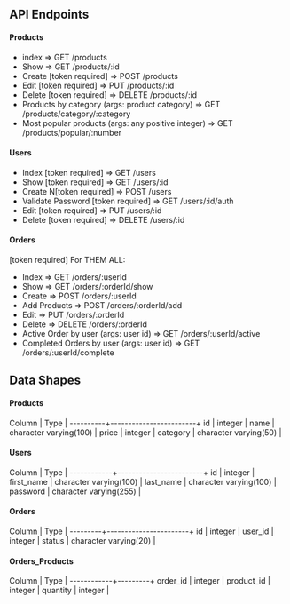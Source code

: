 ## API Endpoints

#### Products

-   index => GET /products
-   Show => GET /products/:id
-   Create [token required] => POST /products
-   Edit [token required] => PUT /products/:id
-   Delete [token required] => DELETE /products/:id
-   Products by category (args: product category) => GET /products/category/:category
-   Most popular products (args: any positive integer) => GET /products/popular/:number

#### Users

-   Index [token required] => GET /users
-   Show [token required] => GET /users/:id
-   Create N[token required] => POST /users
-   Validate Password [token required] => GET /users/:id/auth
-   Edit [token required] => PUT /users/:id
-   Delete [token required] => DELETE /users/:id

#### Orders

[token required] For THEM ALL:

-   Index => GET /orders/:userId
-   Show => GET /orders/:orderId/show
-   Create => POST /orders/:userId
-   Add Products => POST /orders/:orderId/add
-   Edit => PUT /orders/:orderId
-   Delete => DELETE /orders/:orderId
-   Active Order by user (args: user id) => GET /orders/:userId/active
-   Completed Orders by user (args: user id) => GET /orders/:userId/complete

## Data Shapes

#### Products

  Column  |          Type          |
----------+------------------------+
 id       | integer                |
 name     | character varying(100) |
 price    | integer                |
 category | character varying(50)  |

#### Users

   Column   |          Type          |
------------+------------------------+
 id         | integer                |
 first_name | character varying(100) |
 last_name  | character varying(100) |
 password   | character varying(255) |

#### Orders

 Column  |         Type          |
---------+-----------------------+
 id      | integer               |
 user_id | integer               |
 status  | character varying(20) |

#### Orders_Products

   Column   |  Type   |
------------+---------+
 order_id   | integer |
 product_id | integer |
 quantity   | integer |